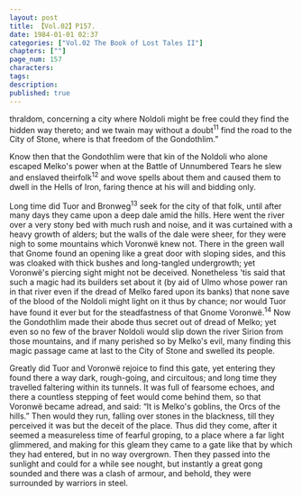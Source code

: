 ```yaml
---
layout: post
title: 【Vol.02】P157.
date: 1984-01-01 02:37
categories: ["Vol.02 The Book of Lost Tales II"]
chapters: [""]
page_num: 157
characters: 
tags: 
description: 
published: true
---
```


<p style="text-indent: 0;">
thraldom, concerning a city where Noldoli might be free could they find the hidden way thereto; and we twain may without a doubt<SUP>11</SUP> find the road to the City of Stone, where is that freedom of the Gondothlim.”
</p>

Know then that the Gondothlim were that kin of the Noldoli who alone escaped Melko's power when at the Battle of Unnumbered Tears he slew and enslaved theirfolk<SUP>12</SUP> and wove spells about them and caused them to dwell in the Hells of Iron, faring thence at his will and bidding only.

Long time did Tuor and Bronweg<SUP>13</SUP> seek for the city of that folk, until after many days they came upon a deep dale amid the hills. Here went the river over a very stony bed with much rush and noise, and it was curtained with a heavy growth of alders; but the walls of the dale were sheer, for they were nigh to some mountains which Voronwë knew not. There in the green wall that Gnome found an opening like a great door with sloping sides, and this was cloaked with thick bushes and long-tangled undergrowth; yet Voronwë's piercing sight might not be deceived. Nonetheless 'tis said that such a magic had its builders set about it (by aid of Ulmo whose power ran in that river even if the dread of Melko fared upon its banks) that none save of the blood of the Noldoli might light on it thus by chance; nor would Tuor have found it ever but for the steadfastness of that Gnome Voronwë.<SUP>14</SUP> Now the Gondothlim made their abode thus secret out of dread of Melko; yet even so no few of the braver Noldoli would slip down the river Sirion from those mountains, and if many perished so by Melko's evil, many finding this magic passage came at last to the City of Stone and swelled its people.

Greatly did Tuor and Voronwë rejoice to find this gate, yet entering they found there a way dark, rough-going, and circuitous; and long time they travelled faltering within its tunnels. It was full of fearsome echoes, and there a countless stepping of feet would come behind them, so that Voronwë became adread, and said: “It is Melko's goblins, the Orcs of the hills.” Then would they run, falling over stones in the blackness, till they perceived it was but the deceit of the place. Thus did they come, after it seemed a measureless time of fearful groping, to a place where a far light glimmered, and making for this gleam they came to a gate like that by which they had entered, but in no way overgrown. Then they passed into the sunlight and could for a while see nought, but instantly a great gong sounded and there was a clash of armour, and behold, they were surrounded by warriors in steel.

